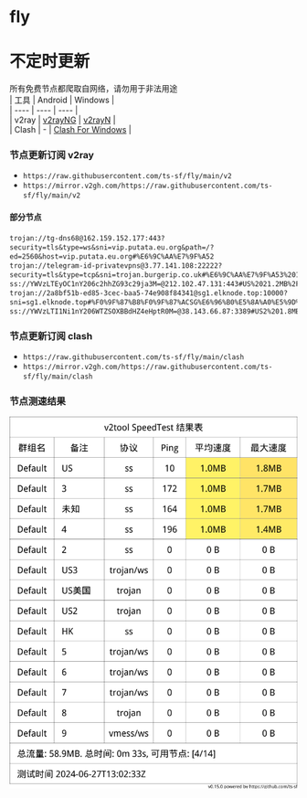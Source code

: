 # fly
# 不定时更新
所有免费节点都爬取自网络，请勿用于非法用途  
|  工具  | Android  | Windows  |  
|  ----  | ----   | ----  |  
| v2ray  | [v2rayNG](https://github.com/2dust/v2rayNG/releases) | [v2rayN](https://github.com/2dust/v2rayN/releases) |  
| Clash  | - | [Clash For Windows](https://github.com/2dust/clashN/releases) | 
  
### 节点更新订阅  v2ray
- `https://raw.githubusercontent.com/ts-sf/fly/main/v2`  
- `https://mirror.v2gh.com/https://raw.githubusercontent.com/ts-sf/fly/main/v2`  

#### 部分节点  
``` 
trojan://tg-dns68@162.159.152.177:443?security=tls&type=ws&sni=vip.putata.eu.org&path=/?ed=2560&host=vip.putata.eu.org#%E6%9C%AA%E7%9F%A52
trojan://telegram-id-privatevpns@3.77.141.108:22222?security=tls&type=tcp&sni=trojan.burgerip.co.uk#%E6%9C%AA%E7%9F%A53%2012.4MB%2Fs
ss://YWVzLTEyOC1nY206c2hhZG93c29ja3M=@212.102.47.131:443#US%2021.2MB%2Fs
trojan://2a8bf51b-ed85-3cec-baa5-74e908f84341@sg1.elknode.top:10000?sni=sg1.elknode.top#%F0%9F%87%B8%F0%9F%87%ACSG%E6%96%B0%E5%8A%A0%E5%9D%A1
ss://YWVzLTI1Ni1nY206WTZSOXBBdHZ4eHptR0M=@38.143.66.87:3389#US2%201.8MB%2Fs
```
### 节点更新订阅  clash
- `https://raw.githubusercontent.com/ts-sf/fly/main/clash`  
- `https://mirror.v2gh.com/https://raw.githubusercontent.com/ts-sf/fly/main/clash`  

### 节点测速结果
![image](traffic.png)
